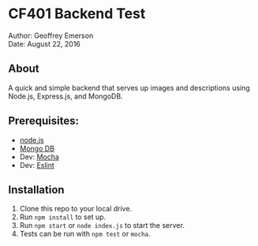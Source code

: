 # CF401 Backend Test

Author: Geoffrey Emerson  
Date: August 22, 2016  

## About

A quick and simple backend that serves up images and descriptions using Node.js, Express.js, and MongoDB.

## Prerequisites:
* [node.js](https://nodejs.org/en/)
* [Mongo DB](https://mongodb.com/)
* Dev: [Mocha](https://mochajs.org/)
* Dev: [Eslint](http://eslint.org/)

## Installation

1. Clone this repo to your local drive.
1. Run `npm install` to set up.
1. Run `npm start` or `node index.js` to start the server.
1. Tests can be run with `npm test` or `mocha`.
